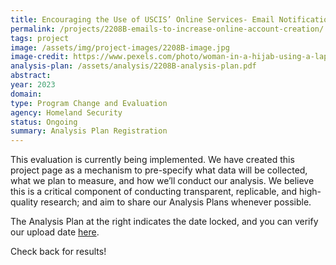```yaml
---
title: Encouraging the Use of USCIS’ Online Services- Email Notifications to Increase Online Account Creation
permalink: /projects/2208B-emails-to-increase-online-account-creation/
tags: project  
image: /assets/img/project-images/2208B-image.jpg  
image-credit: https://www.pexels.com/photo/woman-in-a-hijab-using-a-laptop-5206271/
analysis-plan: /assets/analysis/2208B-analysis-plan.pdf
abstract: 
year: 2023  
domain: 
type: Program Change and Evaluation
agency: Homeland Security
status: Ongoing
summary: Analysis Plan Registration
---
```

This evaluation is currently being implemented. We have created this project page as a mechanism to pre-specify what data will be collected, what we plan to measure, and how we’ll conduct our analysis. We believe this is a critical component of conducting transparent, replicable, and high-quality research; and aim to share our Analysis Plans whenever possible.

The Analysis Plan at the right indicates the date locked, and you can verify our upload date <a href="https://github.com/gsa-oes/office-of-evaluation-sciences/commits/master/assets/analysis/2208B-analysis-plan.pdf">here</a>. 

Check back for results!
